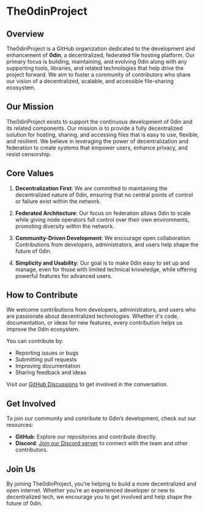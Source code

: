 # The0dinProject

## Overview

The0dinProject is a GitHub organization dedicated to the development and enhancement of **0din**, a decentralized, federated file hosting platform. Our primary focus is building, maintaining, and evolving 0din along with any supporting tools, libraries, and related technologies that help drive the project forward. We aim to foster a community of contributors who share our vision of a decentralized, scalable, and accessible file-sharing ecosystem.

## Our Mission

The0dinProject exists to support the continuous development of 0din and its related components. Our mission is to provide a fully decentralized solution for hosting, sharing, and accessing files that is easy to use, flexible, and resilient. We believe in leveraging the power of decentralization and federation to create systems that empower users, enhance privacy, and resist censorship.

## Core Values

1. **Decentralization First**: We are committed to maintaining the decentralized nature of 0din, ensuring that no central points of control or failure exist within the network.
  
2. **Federated Architecture**: Our focus on federation allows 0din to scale while giving node operators full control over their own environments, promoting diversity within the network.
  
3. **Community-Driven Development**: We encourage open collaboration. Contributions from developers, administrators, and users help shape the future of 0din.
  
4. **Simplicity and Usability**: Our goal is to make 0din easy to set up and manage, even for those with limited technical knowledge, while offering powerful features for advanced users.

## How to Contribute

We welcome contributions from developers, administrators, and users who are passionate about decentralized technologies. Whether it's code, documentation, or ideas for new features, every contribution helps us improve the 0din ecosystem.

You can contribute by:

- Reporting issues or bugs
- Submitting pull requests
- Improving documentation
- Sharing feedback and ideas

Visit our [GitHub Discussions](https://github.com/The0dinProject/0din-base/discussions) to get involved in the conversation.

## Get Involved

To join our community and contribute to 0din’s development, check out our resources:

- **GitHub**: Explore our repositories and contribute directly.
- **Discord**: [Join our Discord server](https://discord.gg/WCR7D8xK2s) to connect with the team and other contributors.


## Join Us

By joining The0dinProject, you’re helping to build a more decentralized and open internet. Whether you’re an experienced developer or new to decentralized tech, we encourage you to get involved and help shape the future of 0din.
